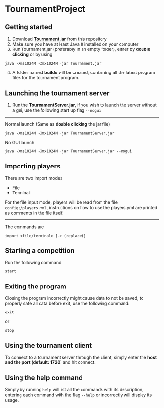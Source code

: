 # TournamentProject

## Getting started
1. Download [**Tournament.jar**](https://raw.githubusercontent.com/LOOHP/TournamentProject/master/Tournament.jar) from this repository
2. Make sure you have at least Java 8 installed on your computer
3. Run Tournament.jar (preferably in an empty folder), either by **double clicking** or by using
```
java -Xms1024M -Xmx1024M -jar Tournament.jar
```
4. A folder named **builds** will be created, containing all the latest program files for the tournament program.

## Launching the tournament server
1. Run the **TournamentServer.jar**, if you wish to launch the server without a gui, use the following start up flag `--nogui`
***
Normal launch (Same as **double clicking** the jar file)
```
java -Xms1024M -Xmx1024M -jar TournamentServer.jar
```
No GUI launch
```
java -Xms1024M -Xmx1024M -jar TournamentServer.jar --nogui
```

## Importing players
There are two import modes
- File
- Terminal

For the file input mode, players will be read from the file `configs/players.yml`, instructions on how to use the players.yml are printed as comments in the file itself.
***
The commands are
```
import <file/terminal> [-r (replace)]
```
## Starting a competition
Run the following command
```
start
```

## Exiting the program
Closing the program incorrectly might cause data to not be saved, to properly safe all data before exit, use the following command:
```
exit
```
or
```
stop
```

## Using the tournament client
To connect to a tournament server through the client, simply enter the **host and the port (default: 1720)** and hit connect.

## Using the help command
Simply by running `help` will list all the commands with its description, entering each command with the flag `--help` or incorrectly will display its usage.
